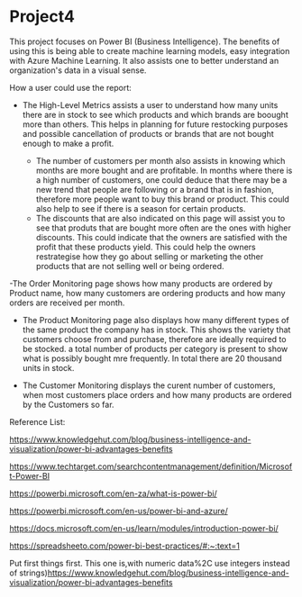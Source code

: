 # Project4

This project focuses on Power BI (Business Intelligence). The benefits of using this is being able to create machine learning models, easy integration with Azure Machine Learning. It also assists one to better understand an organization's data in a visual sense.


How a user could use the report:

- The High-Level Metrics assists a user to understand how many units there are in stock to see which products and which brands are boought more than others. This helps in planning for future restocking purposes and possible cancellation of products or brands that are not bought enough to make a profit.

    - The number of customers per month also assists in knowing which months are more bought and are profitable. In months where there is a high number of customers, one could deduce that there may be a new trend that people are following or a brand that is in fashion, therefore more people want to buy this brand or product. This could also help to see if there is a season for certain products.
    - The discounts that are also indicated on this page will assist you to see that produts that are bought more often are the ones with higher discounts. This could indicate           that the owners are satisfied with the profit that these products yield. This could help the owners restrategise how they go about selling or marketing the other products that are not selling well or being ordered.
 
-The Order Monitoring page shows how many products are ordered by Product name, how many customers are ordering products and how many orders are received per month.

- The Product Monitoring page also displays how many different types of the same product the company has in stock. This shows the variety that customers choose from and purchase, therefore are ideally required to be stocked. a total number of products per category is present to show what is possibly bought mre frequently. In total there are 20 thousand units in stock.

- The Customer Monitoring displays the curent number of customers, when most customers place orders and how many products are ordered by the Customers so far.



Reference List:

https://www.knowledgehut.com/blog/business-intelligence-and-visualization/power-bi-advantages-benefits

https://www.techtarget.com/searchcontentmanagement/definition/Microsoft-Power-BI

https://powerbi.microsoft.com/en-za/what-is-power-bi/

https://powerbi.microsoft.com/en-us/power-bi-and-azure/

https://docs.microsoft.com/en-us/learn/modules/introduction-power-bi/

https://spreadsheeto.com/power-bi-best-practices/#:~:text=1 

Put first things first. This one is,with numeric data%2C use integers instead of strings)https://www.knowledgehut.com/blog/business-intelligence-and-visualization/power-bi-advantages-benefits



